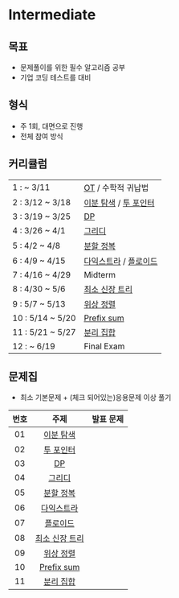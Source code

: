 # Intermediate

## 목표
- 문제풀이를 위한 필수 알고리즘 공부
- 기업 코딩 테스트를 대비

## 형식
- 주 1회, 대면으로 진행
- 전체 참여 방식

## 커리큘럼
| | |
| --- | --- |
| 1 :  ~ 3/11 | [OT](https://blog.encrypted.gg/921?category=773649) / 수학적 귀납법 |
| 2 : 3/12 ~ 3/18 | [이분 탐색](https://blog.encrypted.gg/985) / [투 포인터](https://blog.encrypted.gg/1004) |
| 3 : 3/19 ~ 3/25 | [DP](https://blog.encrypted.gg/974) |
| 4 : 3/26 ~ 4/1 | [그리디](https://blog.encrypted.gg/975) |
| 5 : 4/2 ~ 4/8  | [분할 정복](https://m.blog.naver.com/PostView.naver?blogId=kks227&logNo=220776241154&referrerCode=0&searchKeyword=%EB%B6%84%ED%95%A0%20%EC%A0%95%EB%B3%B5) |
| 6 : 4/9 ~ 4/15 | [다익스트라](https://blog.encrypted.gg/1037) / [플로이드](https://blog.encrypted.gg/1035) |
| 7 : 4/16 ~ 4/29 | Midterm |
| 8 : 4/30 ~ 5/6 | [최소 신장 트리](https://blog.encrypted.gg/1024) |
| 9 : 5/7 ~ 5/13 | [위상 정렬](https://blog.encrypted.gg/1020) |
| 10 : 5/14 ~ 5/20 | [Prefix sum](https://m.blog.naver.com/PostView.naver?blogId=kks227&logNo=220787178657&referrerCode=0&searchKeyword=prefix) |
| 11 : 5/21 ~ 5/27 | [분리 집합](https://m.blog.naver.com/PostView.naver?blogId=kks227&logNo=220791837179&referrerCode=0&searchKeyword=%EC%9C%A0%EB%8B%88%EC%98%A8) |
| 12 : ~ 6/19 | Final Exam |

## 문제집
- 최소 기본문제 + (체크 되어있는)응용문제 이상 풀기

| 번호 |                                                    주제                                                    | 발표 문제 |
| :--: | :--------------------------------------------------------------------------------------------------------: | :-----: |
|  01  |      [이분 탐색](https://github.com/encrypted-def/basic-algo-lecture/blob/master/workbook/0x13.md)       |
|  02  |         [투 포인터](https://github.com/encrypted-def/basic-algo-lecture/blob/master/workbook/0x14.md)          |
|  03  |         [DP](https://github.com/encrypted-def/basic-algo-lecture/blob/master/workbook/0x10.md)          |
|  04  |         [그리디](https://github.com/encrypted-def/basic-algo-lecture/blob/master/workbook/0x11.md)          |
|  05  |         [분할 정복](https://www.acmicpc.net/workbook/view/3245)          |
|  06  |         [다익스트라](https://github.com/encrypted-def/basic-algo-lecture/blob/master/workbook/0x1D.md)          |
|  07  |         [플로이드](https://github.com/encrypted-def/basic-algo-lecture/blob/master/workbook/0x1C.md)          |
|  08  |         [최소 신장 트리](https://github.com/encrypted-def/basic-algo-lecture/blob/master/workbook/0x1B.md)          |
|  09  |         [위상 정렬](https://github.com/encrypted-def/basic-algo-lecture/blob/master/workbook/0x1A.md)          |
|  10  |  [Prefix sum](https://www.acmicpc.net/workbook/view/11438)  |
|  11  |  [분리 집합](https://www.acmicpc.net/workbook/view/11724)  |

